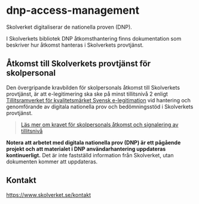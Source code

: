 # dnp-access-management
Skolverket digitaliserar de nationella proven (DNP).

I Skolverkets bibliotek DNP åtkomsthantering finns dokumentation som
beskriver hur åtkomst hanteras i Skolverkets provtjänst.

## Åtkomst till Skolverkets provtjänst för skolpersonal
Den övergripande kravbilden för skolpersonals åtkomst till Skolverkets provtjänst,
är att e-legitimering ska ske på minst tillitsnivå 2 enligt
[Tillitsramverket för kvalitetsmärket Svensk e-legitimation](https://www.digg.se/digitala-tjanster/e-legitimering/tillitsnivaer-for-e-legitimering/tillitsramverk-for-svensk-e-legitimation) vid hantering och genomförande av digitala nationella prov och bedömningsstöd i Skolverkets provtjänst.

>[Läs mer om kravet för skolpersonals åtkomst och signalering av tillitsnivå](./docs/Signalering%20av%20tillitsnivå%20till%20Skolverkets%20provtjänst%20vid%20inloggning%20med%20e-legitimation.pdf)

**Notera att arbetet med digitala nationella prov (DNP) är ett pågående projekt och att
materialet i DNP användarhantering uppdateras kontinuerligt.** Det är inte fastställd
information från Skolverket, utan dokumenten kommer att uppdateras.

## Kontakt
https://www.skolverket.se/kontakt
